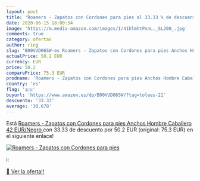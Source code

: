 ```yaml
---
layout: post
title: 'Roamers - Zapatos con Cordones para pies al 33.33 % de descuento'
date: 2020-06-15 18:00:54
image: 'https://m.media-amazon.com/images/I/41hlmhtPxnL._SL200_.jpg'
comments: true
category: ofertas
author: ring
slug: 'B00VUD06SW-es Roamers - Zapatos con Cordones para pies Anchos Hombre Caballero  42 EUR/Negro '
actualPrice: 50.2 EUR
currency: EUR
price: 50.2
comparePrice: 75.3 EUR
prodname: 'Roamers - Zapatos con Cordones para pies Anchos Hombre Caballero  42 EUR/Negro '
country: 'es'
flag: '🇪🇸'
buyurl: 'https://www.amazon.es/dp/B00VUD06SW/?tag=tolees-21'
descuento: '33.33'
average: '30.678'
---
```


Está [Roamers - Zapatos con Cordones para pies Anchos Hombre Caballero  42 EUR/Negro ](https://www.amazon.es/dp/B00VUD06SW/?tag=tolees-21) con 33.33 de descuento por 50.2 EUR (original: 75.3 EUR) en el siguiente enlace!

[![Roamers - Zapatos con Cordones para pies](https://m.media-amazon.com/images/I/41hlmhtPxnL._SL200_.jpg)](https://www.amazon.es/dp/B00VUD06SW/?tag=tolees-21)

ℹ️:


[🛒 Ver la oferta!!](https://www.amazon.es/dp/B00VUD06SW/?tag=tolees-21)
